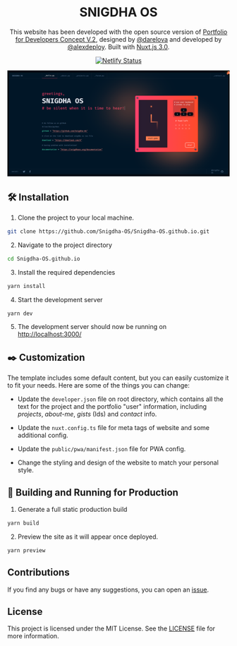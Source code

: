 <h1 align="center">
  SNIGDHA OS
</h1>
<p align="center">
  This website has been developed with the open source version of <a href="https://www.figma.com/community/file/1100794861710979147" target="_blank"> Portfolio for Developers Concept V.2</a>, designed by <a href="https://www.behance.net/darelova" target="_blank">@darelova</a> and developed by <a href="https://github.com/alexdeploy">@alexdeploy</a>. Built with <a href="https://nuxt.com/" target="_blank">Nuxt.js 3.0</a>.
</p>
<div align="center">

[![Netlify Status](https://api.netlify.com/api/v1/badges/6fa55804-6799-419f-9222-359ba49c5e4c/deploy-status)](https://app.netlify.com/sites/developer-portfolio-v2/deploys)

</div>

<p align="center">
  <a href="" target="_blank">
    <img src="./public/images/snigdhaos-view.png" />
  </a>
</p>

## 🛠 Installation

1. Clone the project to your local machine.

```sh
git clone https://github.com/Snigdha-OS/Snigdha-OS.github.io.git
```

2. Navigate to the project directory

```sh
cd Snigdha-OS.github.io
```

3. Install the required dependencies

```sh
yarn install
```

4. Start the development server

```sh
yarn dev
```

5. The development server should now be running on <a href="http://localhost:3000/">http://localhost:3000/</a>


## ✒️ Customization

The template includes some default content, but you can easily customize it to fit your needs. Here are some of the things you can change:

* Update the `developer.json` file on root directory, which contains all the text for the project and the portfolio "user" information, including *projects*, *about-me*, *gists* (Ids) and *contact* info.

* Update the `nuxt.config.ts` file for meta tags of website and some additional config.

* Update the `public/pwa/manifest.json` file for PWA config.

* Change the styling and design of the website to match your personal style.

## 🚀 Building and Running for Production

1. Generate a full static production build

```sh
yarn build
```

2. Preview the site as it will appear once deployed.

```sh
yarn preview
```

## Contributions

If you find any bugs or have any suggestions, you can open an <a href="https://github.com/Snigdha-OS/Snigdha-OS.github.io/issues">issue</a>.

## License

This project is licensed under the MIT License. See the <a href="https://github.com/Snigdha-OS/Snigdha-OS.github.io/blob/master/LICENSE">LICENSE</a> file for more information.